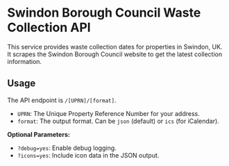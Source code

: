 # Swindon Borough Council Waste Collection API

This service provides waste collection dates for properties in Swindon, UK. It scrapes the Swindon Borough Council website to get the latest collection information.

## Usage

The API endpoint is `/[UPRN]/[format]`.

-   `UPRN`: The Unique Property Reference Number for your address.
-   `format`: The output format. Can be `json` (default) or `ics` (for iCalendar).

**Optional Parameters:**

-   `?debug=yes`: Enable debug logging.
-   `?icons=yes`: Include icon data in the JSON output.
